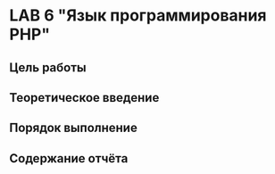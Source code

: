 # LAB 6 "Язык программирования PHP"

## Цель работы

## Теоретическое введение

## Порядок выполнение

## Содержание отчёта
